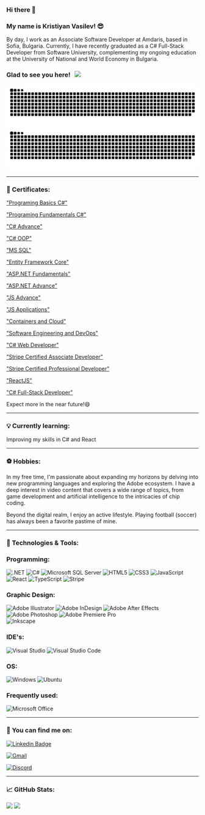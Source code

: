 ### Hi there 👋
### My name is Kristiyan Vasilev! 😎
By day, I work as an Associate Software Developer at Amdaris, based in Sofia, Bulgaria. Currently, I have recently graduated as a C# Full-Stack Developer from Software University, complementing my ongoing education at the University of National and World Economy in Bulgaria. 
### Glad to see you here! &nbsp; ![](https://visitor-badge.glitch.me/badge?page_id=KristyanVasilev)

![GitHub Snake Light](https://raw.githubusercontent.com/vassdeniss/vassdeniss/output/github-contribution-grid-snake.svg#gh-light-mode-only)
![GitHub Snake dark](https://raw.githubusercontent.com/vassdeniss/vassdeniss/output/github-contribution-grid-snake-dark.svg#gh-dark-mode-only)
____________________________________________________________________________________________________
### 📜 Certificates:
["Programing Basics C#"](https://softuni.bg/certificates/details/112169/98f78cb0)

["Programing Fundamentals C#"](https://softuni.bg/certificates/details/119981/e3af1434)

["C# Advance"](https://softuni.bg/certificates/details/123675/d6b1b69b)

["C# OOP"](https://softuni.bg/certificates/details/131006/cfd642fd)

["MS SQL"](https://softuni.bg/certificates/details/134972/a98eeda3)

["Entity Framework Core"](https://softuni.bg/certificates/details/138418/9bd08f03)

["ASP.NET Fundamentals"](https://softuni.bg/certificates/details/146514/f33c8f8b)

["ASP.NET Advance"](https://softuni.bg/certificates/details/152273/8809ccec)

["JS Advance"](https://softuni.bg/certificates/details/160149/868658e0)

["JS Applications"](https://softuni.bg/certificates/details/167802/6431dfd4)

["Containers and Cloud"](https://softuni.bg/certificates/details/174428/f011016b)

["Software Engineering and DevOps"](https://softuni.bg/certificates/details/183268/182e1ebd)

["C# Web Developer"](https://softuni.bg/certificates/details/183345/e8797985)

["Stripe Certified Associate Developer"](https://stripecertifications.credential.net/a4e6e2f1-7ba0-4132-a7cd-39a55f7dd2f1)

["Stripe Certified Professional Developer"](https://stripecertifications.credential.net/8ee0fe07-8ce8-4f7d-bbbc-236261b96e83#gs.5uxx1k)

["ReactJS"](https://softuni.bg/certificates/details/197763/72de0902)

["C# Full-Stack Developer"](https://softuni.bg/certificates/details/198310/1bba3eee)

Еxpect more in the near future!😄
____________________________________________________________________________________________________
### 💡 Currently learning:

Improving my skills in C# and React
____________________________________________________________________________________________________
### ⚽ Hobbies:
In my free time, I'm passionate about expanding my horizons by delving into new programming languages and exploring the Adobe ecosystem. I have a deep interest in video content that covers a wide range of topics, from game development and artificial intelligence to the intricacies of chip coding.

Beyond the digital realm, I enjoy an active lifestyle. Playing football (soccer) has always been a favorite pastime of mine.
_____________________________________________________________________________________________________
### 🔧 Technologies & Tools:
### Programming:
![.NET](https://img.shields.io/badge/.NET-512BD4?style=for-the-badge&logo=dotnet&logoColor=white)
![C#](https://img.shields.io/badge/c%23-%23239120.svg?style=for-the-badge&logo=c-sharp&logoColor=white)
![Microsoft SQL Server](https://img.shields.io/badge/Microsoft%20SQL%20Server-CC2927?style=for-the-badge&logo=microsoft%20sql%20server&logoColor=white)
![HTML5](https://img.shields.io/badge/html5-%23E34F26.svg?style=for-the-badge&logo=html5&logoColor=white)
![CSS3](https://img.shields.io/badge/css3-%231572B6.svg?style=for-the-badge&logo=css3&logoColor=white)
![JavaScript](https://img.shields.io/badge/javascript-%23323330.svg?style=for-the-badge&logo=javascript&logoColor=%23F7DF1E)
![React](https://img.shields.io/badge/react-%23FFA500.svg?style=for-the-badge&logo=react&logoColor=%23323330)
![TypeScript](https://img.shields.io/badge/typescript-%231572B6.svg?style=for-the-badge&logo=typescript&logoColor=%23ADD8E6)
![Stripe](https://img.shields.io/badge/stripe-%230069E3.svg?style=for-the-badge&logo=stripe&logoColor=white)

### Graphic Design:
  ![Adobe Illustrator](https://img.shields.io/badge/adobeillustrator-%23FF9A00.svg?style=for-the-badge&logo=adobeillustrator&logoColor=white)
  ![Adobe InDesign](https://img.shields.io/badge/Adobe%20InDesign-49021F?style=for-the-badge&logo=adobeindesign&logoColor=white)
  ![Adobe After Effects](https://img.shields.io/badge/Adobe%20After%20Effects-9999FF.svg?style=for-the-badge&logo=Adobe%20After%20Effects&logoColor=white)
  ![Adobe Photoshop](https://img.shields.io/badge/adobephotoshop-%2331A8FF.svg?style=for-the-badge&logo=adobephotoshop&logoColor=white)
  ![Adobe Premiere Pro](https://img.shields.io/badge/Adobe%20Premiere%20Pro-9999FF.svg?style=for-the-badge&logo=Adobe%20Premiere%20Pro&logoColor=white)  
  ![Inkscape](https://img.shields.io/badge/Inkscape-e0e0e0?style=for-the-badge&logo=inkscape&logoColor=080A13)

### IDE's:
  ![Visual Studio](https://img.shields.io/badge/Visual%20Studio-5C2D91.svg?style=for-the-badge&logo=visual-studio&logoColor=white)
  ![Visual Studio Code](https://img.shields.io/badge/Visual%20Studio%20Code-0078d7.svg?style=for-the-badge&logo=visual-studio-code&logoColor=white)
  
### OS:
  ![Windows](https://img.shields.io/badge/Windows-0078D6?style=for-the-badge&logo=windows&logoColor=white)
  ![Ubuntu](https://img.shields.io/badge/Ubuntu-E95420?style=for-the-badge&logo=ubuntu&logoColor=white)
  
### Frequently used:
  ![Microsoft Office](https://img.shields.io/badge/Microsoft_Office-D83B01?style=for-the-badge&logo=microsoft-office&logoColor=white)
_____________________________________________________________________________________________________
### 💬 You can find me on:

[![Linkedin Badge](https://img.shields.io/badge/-LinkedIn-0e76a8?style=for-the-badge&logo=Linkedin&logoColor=white)](https://www.linkedin.com/in/kristiyan-vasilev-754ba221a/)

[![Gmail](https://img.shields.io/badge/Gmail-D14836?style=for-the-badge&logo=gmail&logoColor=white)](mailto:kristiyanvasilev02@gmail.com)

[![Discord](https://img.shields.io/badge/Discord-%237289DA?style=for-the-badge&logo=discord&logoColor=white)](https://discord.com/users/kriskata#1376)

_____________________________________________________________________________________________________
### 📈 GitHub Stats:
<img align="center" src="https://github-readme-stats.vercel.app/api?username=KristyanVasilev&theme=gotham"/> <img align="center" src="https://github-readme-stats.vercel.app/api/top-langs/?username=KristyanVasilev&theme=gotham" />
